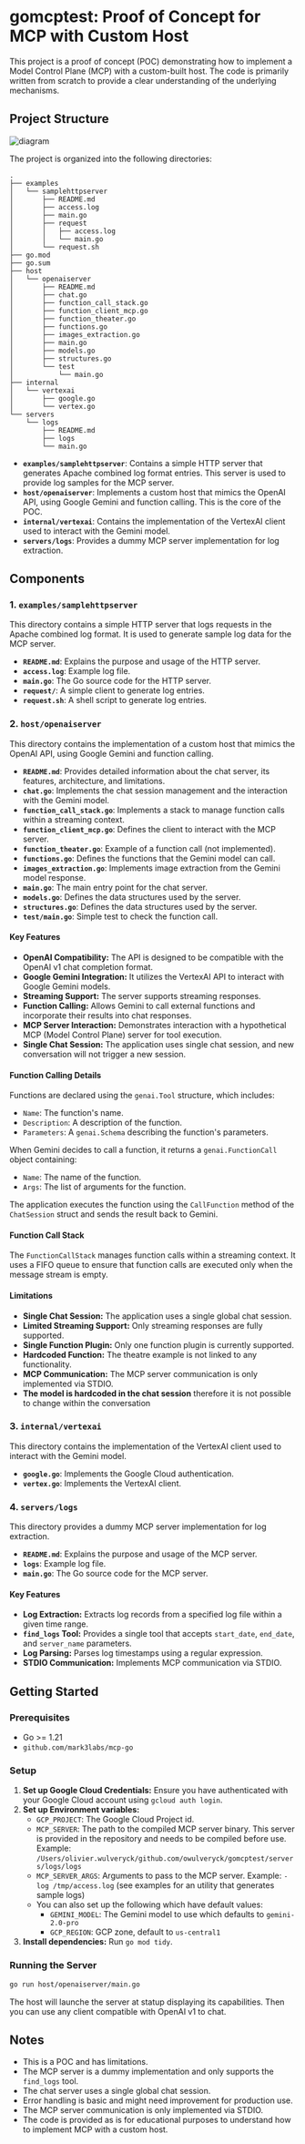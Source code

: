 # gomcptest: Proof of Concept for MCP with Custom Host


This project is a proof of concept (POC) demonstrating how to implement a Model Control Plane (MCP) with a custom-built host. The code is primarily written from scratch to provide a clear understanding of the underlying mechanisms.

## Project Structure

![diagram](https://github.com/user-attachments/assets/8a4aa410-cbf5-4a33-be04-7cc39a736953)

The project is organized into the following directories:

```
.
├── examples
│   └── samplehttpserver
│       ├── README.md
│       ├── access.log
│       ├── main.go
│       ├── request
│       │   ├── access.log
│       │   └── main.go
│       └── request.sh
├── go.mod
├── go.sum
├── host
│   └── openaiserver
│       ├── README.md
│       ├── chat.go
│       ├── function_call_stack.go
│       ├── function_client_mcp.go
│       ├── function_theater.go
│       ├── functions.go
│       ├── images_extraction.go
│       ├── main.go
│       ├── models.go
│       ├── structures.go
│       └── test
│           └── main.go
├── internal
│   └── vertexai
│       ├── google.go
│       └── vertex.go
└── servers
    └── logs
        ├── README.md
        ├── logs
        └── main.go
```

-   **`examples/samplehttpserver`**: Contains a simple HTTP server that generates Apache combined log format entries. This server is used to provide log samples for the MCP server.
-   **`host/openaiserver`**: Implements a custom host that mimics the OpenAI API, using Google Gemini and function calling. This is the core of the POC.
-   **`internal/vertexai`**: Contains the implementation of the VertexAI client used to interact with the Gemini model.
-   **`servers/logs`**: Provides a dummy MCP server implementation for log extraction.

## Components

### 1. `examples/samplehttpserver`

This directory contains a simple HTTP server that logs requests in the Apache combined log format. It is used to generate sample log data for the MCP server.

-   **`README.md`**: Explains the purpose and usage of the HTTP server.
-   **`access.log`**: Example log file.
-   **`main.go`**: The Go source code for the HTTP server.
-   **`request/`**: A simple client to generate log entries.
-   **`request.sh`**: A shell script to generate log entries.

### 2. `host/openaiserver`

This directory contains the implementation of a custom host that mimics the OpenAI API, using Google Gemini and function calling.

-   **`README.md`**: Provides detailed information about the chat server, its features, architecture, and limitations.
-   **`chat.go`**: Implements the chat session management and the interaction with the Gemini model.
-   **`function_call_stack.go`**: Implements a stack to manage function calls within a streaming context.
-   **`function_client_mcp.go`**: Defines the client to interact with the MCP server.
-   **`function_theater.go`**: Example of a function call (not implemented).
-   **`functions.go`**: Defines the functions that the Gemini model can call.
-   **`images_extraction.go`**: Implements image extraction from the Gemini model response.
-   **`main.go`**: The main entry point for the chat server.
-   **`models.go`**: Defines the data structures used by the server.
-   **`structures.go`**: Defines the data structures used by the server.
-   **`test/main.go`**: Simple test to check the function call.

#### Key Features

-   **OpenAI Compatibility:** The API is designed to be compatible with the OpenAI v1 chat completion format.
-   **Google Gemini Integration:** It utilizes the VertexAI API to interact with Google Gemini models.
-   **Streaming Support:** The server supports streaming responses.
-   **Function Calling:** Allows Gemini to call external functions and incorporate their results into chat responses.
-   **MCP Server Interaction:** Demonstrates interaction with a hypothetical MCP (Model Control Plane) server for tool execution.
-   **Single Chat Session:** The application uses single chat session, and new conversation will not trigger a new session.

#### Function Calling Details

Functions are declared using the `genai.Tool` structure, which includes:

-   `Name`: The function's name.
-   `Description`: A description of the function.
-   `Parameters`: A `genai.Schema` describing the function's parameters.

When Gemini decides to call a function, it returns a `genai.FunctionCall` object containing:

-   `Name`: The name of the function.
-   `Args`: The list of arguments for the function.

The application executes the function using the `CallFunction` method of the `ChatSession` struct and sends the result back to Gemini.

#### Function Call Stack

The `FunctionCallStack` manages function calls within a streaming context. It uses a FIFO queue to ensure that function calls are executed only when the message stream is empty.

#### Limitations

-   **Single Chat Session:** The application uses a single global chat session.
-   **Limited Streaming Support:** Only streaming responses are fully supported.
-   **Single Function Plugin:** Only one function plugin is currently supported.
-   **Hardcoded Function:** The theatre example is not linked to any functionality.
-   **MCP Communication:** The MCP server communication is only implemented via STDIO.
-   **The model is hardcoded in the chat session** therefore it is not possible to change within the conversation

### 3. `internal/vertexai`

This directory contains the implementation of the VertexAI client used to interact with the Gemini model.

-   **`google.go`**: Implements the Google Cloud authentication.
-   **`vertex.go`**: Implements the VertexAI client.

### 4. `servers/logs`

This directory provides a dummy MCP server implementation for log extraction.

-   **`README.md`**: Explains the purpose and usage of the MCP server.
-   **`logs`**: Example log file.
-   **`main.go`**: The Go source code for the MCP server.

#### Key Features

-   **Log Extraction:** Extracts log records from a specified log file within a given time range.
-   **`find_logs` Tool:** Provides a single tool that accepts `start_date`, `end_date`, and `server_name` parameters.
-   **Log Parsing:** Parses log timestamps using a regular expression.
-   **STDIO Communication:** Implements MCP communication via STDIO.

## Getting Started

### Prerequisites

-   Go >= 1.21
-   `github.com/mark3labs/mcp-go`

### Setup

1.  **Set up Google Cloud Credentials:** Ensure you have authenticated with your Google Cloud account using `gcloud auth login`.
2.  **Set up Environment variables:**
    - `GCP_PROJECT`: The Google Cloud Project id.
    - `MCP_SERVER`: The path to the compiled MCP server binary. This server is provided in the repository and needs to be compiled before use. Example: `/Users/olivier.wulveryck/github.com/owulveryck/gomcptest/servers/logs/logs`
    - `MCP_SERVER_ARGS`: Arguments to pass to the MCP server. Example: `-log /tmp/access.log` (see examples for an utility that generates sample logs)
    - You can also set up the following which have default values:
        - `GEMINI_MODEL`: The Gemini model to use which defaults to `gemini-2.0-pro`
        - `GCP_REGION`: GCP zone, default to `us-central1`
3.  **Install dependencies:** Run `go mod tidy`.

### Running the Server

  ```bash
  go run host/openaiserver/main.go
  ```

The host will launche the server at statup displaying its capabilities. Then you can use any client compatible with OpenAI v1 to chat.

## Notes

-   This is a POC and has limitations.
-   The MCP server is a dummy implementation and only supports the `find_logs` tool.
-   The chat server uses a single global chat session.
-   Error handling is basic and might need improvement for production use.
-   The MCP server communication is only implemented via STDIO.
-   The code is provided as is for educational purposes to understand how to implement MCP with a custom host.
